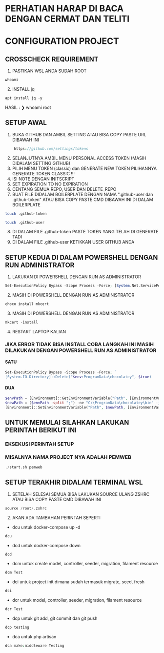 # PERHATIAN HARAP DI BACA DENGAN CERMAT DAN TELITI
# CONFIGURATION PROJECT
## CROSSCHECK REQUIREMENT
1. PASTIKAN WSL ANDA SUDAH ROOT
```php
whoami
```
2. INSTALL jq
```php
apt install jq -y
```

HASIL :
❯ whoami
root

## SETUP AWAL
1. BUKA GITHUB DAN AMBIL SETTING ATAU BISA COPY PASTE URL DIBAWAH INI
```php
    https://github.com/settings/tokens
```
2. SELANJUTNYA AMBIL MENU PERSONAL ACCESS TOKEN (MASIH DIDALAM SETTING GITHUB)
3. PILIH MENU TOKEN (classic) dan GENERATE NEW TOKEN PILIHANNYA GENERATE TOKEN CLASSIC !!!
4. ISI NOTE DENGAN INITSCRIPT
5. SET EXPIRATION TO NO EXPIRATION
6. CENTANG SEMUA REPO, USER DAN DELETE_REPO
7. BUAT FILE DIDALAM BOILERPLATE DENGAN NAMA ".github-user dan .github-token" ATAU BISA COPY PASTE CMD DIBAWAH INI DI DALAM BOILERPLATE
```php
touch .github-token
```
```php
touch .github-user
```
8. DI DALAM FILE .github-token PASTE TOKEN YANG TELAH DI GENERATE TADI
9. DI DALAM FILE .github-user KETIKKAN USER GITHUB ANDA

## SETUP KEDUA DI DALAM POWERSHELL DENGAN RUN ADMINISTRATOR
1. LAKUKAN DI POWERSHELL DENGAN RUN AS ADMINISTRATOR
```php
Set-ExecutionPolicy Bypass -Scope Process -Force; [System.Net.ServicePointManager]::SecurityProtocol = [System.Net.ServicePointManager]::SecurityProtocol -bor 3072; iex ((New-Object System.Net.WebClient).DownloadString('https://community.chocolatey.org/install.ps1'))
```
2. MASIH DI POWERSHELL DENGAN RUN AS ADMINISTRATOR
```php
choco install mkcert
```
3. MASIH DI POWERSHELL DENGAN RUN AS ADMINISTRATOR
```php
mkcert -install
```
4. RESTART LAPTOP KALIAN

### JIKA ERROR TIDAK BISA INSTALL COBA LANGKAH INI MASIH DILAKUKAN DENGAN POWERSHELL RUN AS ADMINISTRATOR
#### SATU
```php
Set-ExecutionPolicy Bypass -Scope Process -Force; `
[System.IO.Directory]::Delete("$env:ProgramData\chocolatey", $true)
```

#### DUA
```php
$envPath = [Environment]::GetEnvironmentVariable("Path", [EnvironmentVariableTarget]::Machine)
$newPath = ($envPath -split ";") -ne "C:\ProgramData\chocolatey\bin" -join ";"
[Environment]::SetEnvironmentVariable("Path", $newPath, [EnvironmentVariableTarget]::Machine)
```

## UNTUK MEMULAI SILAHKAN LAKUKAN PERINTAH BERIKUT INI 
### EKSEKUSI PERINTAH SETUP
### MISALNYA NAMA PROJECT NYA ADALAH PEMWEB 
```php
./start.sh pemweb
```
## SETUP TERAKHIR DIDALAM TERMINAL WSL
1. SETELAH SELESAI SEMUA BISA LAKUKAN SOURCE ULANG ZSHRC ATAU BISA COPY PASTE CMD DIBAWAH INI
```php
source /root/.zshrc
```
2. AKAN ADA TAMBAHAN PERINTAH SEPERTI
- dcu untuk docker-compose up -d
```php
dcu
```
- dcd untuk docker-compose down
```php
dcd
```
- dcm untuk create model, controller, seeder, migration, filament resource
```php
dcm Test
```
- dci untuk project init dimana sudah termasuk migrate, seed, fresh
```php
dci
```
- dcr untuk model, controller, seeder, migration, filament resource
```php
dcr Test
```
- dcp untuk git add, git commit dan git push
```php
dcp testing
```
- dca untuk php artisan
```php
dca make:middleware Testing
```
